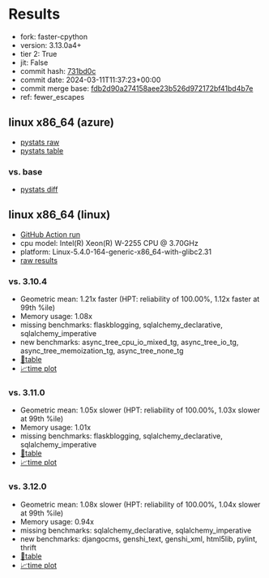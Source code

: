# Results

- fork: faster-cpython
- version: 3.13.0a4+
- tier 2: True
- jit: False
- commit hash: [731bd0c](https://github.com/faster%2dcpython/cpython/commit/731bd0c)
- commit date: 2024-03-11T11:37:23+00:00
- commit merge base: [fdb2d90a274158aee23b526d972172bf41bd4b7e](https://github.com/faster%2dcpython/cpython/commit/fdb2d90a274158aee23b526d972172bf41bd4b7e)
- ref: fewer_escapes

## linux x86_64 (azure)

- [pystats raw](bm-20240311-azure-x86_64-faster%252dcpython-fewer_escapes-3.13.0a4%2B-731bd0c-pystats.json)
- [pystats table](bm-20240311-azure-x86_64-faster%252dcpython-fewer_escapes-3.13.0a4%2B-731bd0c-pystats.md)

### vs. base

- [pystats diff](bm-20240311-azure-x86_64-faster%252dcpython-fewer_escapes-3.13.0a4%2B-731bd0c-pystats-vs-base.md)

## linux x86_64 (linux)

- [GitHub Action run](https://github.com/faster-cpython/benchmarking/actions/runs/8232643215)
- cpu model: Intel(R) Xeon(R) W-2255 CPU @ 3.70GHz
- platform: Linux-5.4.0-164-generic-x86_64-with-glibc2.31
- [raw results](bm-20240311-linux-x86_64-faster%252dcpython-fewer_escapes-3.13.0a4%2B-731bd0c.json)

### vs. 3.10.4

- Geometric mean: 1.21x faster (HPT: reliability of 100.00%, 1.12x faster at 99th %ile)
- Memory usage: 1.08x
- missing benchmarks: flaskblogging, sqlalchemy_declarative, sqlalchemy_imperative
- new benchmarks: async_tree_cpu_io_mixed_tg, async_tree_io_tg, async_tree_memoization_tg, async_tree_none_tg
- [📄table](bm-20240311-linux-x86_64-faster%252dcpython-fewer_escapes-3.13.0a4%2B-731bd0c-vs-3.10.4.md)
- [📈time plot](bm-20240311-linux-x86_64-faster%252dcpython-fewer_escapes-3.13.0a4%2B-731bd0c-vs-3.10.4.png)

### vs. 3.11.0

- Geometric mean: 1.05x slower (HPT: reliability of 100.00%, 1.03x slower at 99th %ile)
- Memory usage: 1.01x
- missing benchmarks: flaskblogging, sqlalchemy_declarative, sqlalchemy_imperative
- [📄table](bm-20240311-linux-x86_64-faster%252dcpython-fewer_escapes-3.13.0a4%2B-731bd0c-vs-3.11.0.md)
- [📈time plot](bm-20240311-linux-x86_64-faster%252dcpython-fewer_escapes-3.13.0a4%2B-731bd0c-vs-3.11.0.png)

### vs. 3.12.0

- Geometric mean: 1.08x slower (HPT: reliability of 100.00%, 1.04x slower at 99th %ile)
- Memory usage: 0.94x
- missing benchmarks: sqlalchemy_declarative, sqlalchemy_imperative
- new benchmarks: djangocms, genshi_text, genshi_xml, html5lib, pylint, thrift
- [📄table](bm-20240311-linux-x86_64-faster%252dcpython-fewer_escapes-3.13.0a4%2B-731bd0c-vs-3.12.0.md)
- [📈time plot](bm-20240311-linux-x86_64-faster%252dcpython-fewer_escapes-3.13.0a4%2B-731bd0c-vs-3.12.0.png)

